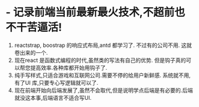 # - 记录前端当前最新最火技术,不超前也不干苦逼活!

1. reactstrap, boostrap 的响应式布局,antd 都学习了. 不过有的公司不用. 这就卷出来的一个.
2. 现在react 是函数式编程的时代,虽然类的写法有自己的优势. 但是钩子真的可以帮您提高效率.各种库都开始用钩子了.
3. 纯手写样式,只适合游戏和互联网公司.需要不停的给用户新鲜感. 系统就不用,有了UI 库,只要专心写逻辑就可以了.
4. 现在前端开始向后端发展了,虽然不会取代,但是说明学点后端是有必要的.后端就没这本事,后端语言不适合写UI.
